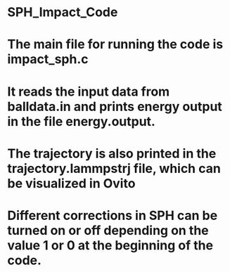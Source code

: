 # SPH_Impact_Code
# The main file for running the code is impact_sph.c
# It reads the input data from balldata.in and prints energy output in the file energy.output.
# The trajectory is also printed in the trajectory.lammpstrj file, which can be visualized in Ovito
# Different corrections in SPH can be turned on or off depending on the value 1 or 0 at the beginning of the code.
